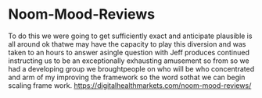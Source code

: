 # Noom-Mood-Reviews
To do this we were going to get sufficiently exact and anticipate plausible is all around ok thatwe may have the capacity to play this diversion and was taken to an hours to answer asingle question with Jeff produces continued instructing us to be an exceptionally exhausting amusement so from so we had a developing group we broughtpeople on who will be who concentrated and arm of my improving the framework so the word sothat we can begin scaling frame work.
https://digitalhealthmarkets.com/noom-mood-reviews/
